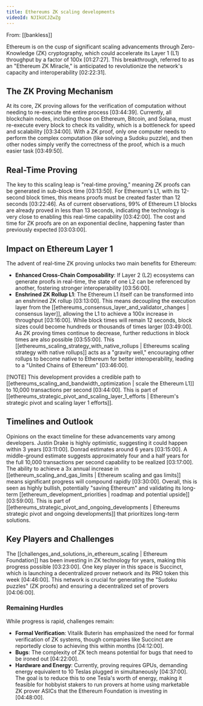 ```yaml
---
title: Ethereums ZK scaling developments
videoId: NJIkUCJZwZg
---
```


From: [[bankless]] <br/> 

Ethereum is on the cusp of significant scaling advancements through Zero-Knowledge (ZK) cryptography, which could accelerate its Layer 1 (L1) throughput by a factor of 100x <a class="yt-timestamp" data-t="01:27:27">[01:27:27]</a>. This breakthrough, referred to as an "Ethereum ZK Miracle," is anticipated to revolutionize the network's capacity and interoperability <a class="yt-timestamp" data-t="02:22:31">[02:22:31]</a>.

## The ZK Proving Mechanism

At its core, ZK proving allows for the verification of computation without needing to re-execute the entire process <a class="yt-timestamp" data-t="03:44:39">[03:44:39]</a>. Currently, all blockchain nodes, including those on Ethereum, Bitcoin, and Solana, must re-execute every block to check its validity, which is a bottleneck for speed and scalability <a class="yt-timestamp" data-t="03:34:00">[03:34:00]</a>. With a ZK proof, only one computer needs to perform the complex computation (like solving a Sudoku puzzle), and then other nodes simply verify the correctness of the proof, which is a much easier task <a class="yt-timestamp" data-t="03:49:50">[03:49:50]</a>.

## Real-Time Proving

The key to this scaling leap is "real-time proving," meaning ZK proofs can be generated in sub-block time <a class="yt-timestamp" data-t="03:13:50">[03:13:50]</a>. For Ethereum's L1, with its 12-second block times, this means proofs must be created faster than 12 seconds <a class="yt-timestamp" data-t="03:22:46">[03:22:46]</a>. As of current observations, 99% of Ethereum L1 blocks are already proved in less than 13 seconds, indicating the technology is very close to enabling this real-time capability <a class="yt-timestamp" data-t="03:42:00">[03:42:00]</a>. The cost and time for ZK proofs are on an exponential decline, happening faster than previously expected <a class="yt-timestamp" data-t="03:03:00">[03:03:00]</a>.

## Impact on Ethereum Layer 1

The advent of real-time ZK proving unlocks two main benefits for Ethereum:

*   **Enhanced Cross-Chain Composability**: If Layer 2 (L2) ecosystems can generate proofs in real-time, the state of one L2 can be referenced by another, fostering stronger interoperability <a class="yt-timestamp" data-t="03:56:00">[03:56:00]</a>.
*   **Enshrined ZK Rollup L1**: The Ethereum L1 itself can be transformed into an enshrined ZK rollup <a class="yt-timestamp" data-t="03:13:00">[03:13:00]</a>. This means decoupling the execution layer from the [[ethereums_consensus_layer_and_validator_changes | consensus layer]], allowing the L1 to achieve a 100x increase in throughput <a class="yt-timestamp" data-t="03:16:00">[03:16:00]</a>. While block times will remain 12 seconds, block sizes could become hundreds or thousands of times larger <a class="yt-timestamp" data-t="03:49:00">[03:49:00]</a>. As ZK proving times continue to decrease, further reductions in block times are also possible <a class="yt-timestamp" data-t="03:55:00">[03:55:00]</a>. This [[ethereums_scaling_strategy_with_native_rollups | Ethereums scaling strategy with native rollups]] acts as a "gravity well," encouraging other rollups to become native to Ethereum for better interoperability, leading to a "United Chains of Ethereum" <a class="yt-timestamp" data-t="03:46:00">[03:46:00]</a>.

[!NOTE]
This development provides a credible path to [[ethereums_scaling_and_bandwidth_optimization | scale the Ethereum L1]] to 10,000 transactions per second <a class="yt-timestamp" data-t="03:44:00">[03:44:00]</a>. This is part of [[ethereums_strategic_pivot_and_scaling_layer_1_efforts | Ethereum's strategic pivot and scaling layer 1 efforts]].

## Timelines and Outlook

Opinions on the exact timeline for these advancements vary among developers. Justin Drake is highly optimistic, suggesting it could happen within 3 years <a class="yt-timestamp" data-t="03:11:00">[03:11:00]</a>. Donrad estimates around 6 years <a class="yt-timestamp" data-t="03:15:00">[03:15:00]</a>. A middle-ground estimate suggests approximately four and a half years for the full 10,000 transactions per second capability to be realized <a class="yt-timestamp" data-t="03:17:00">[03:17:00]</a>. The ability to achieve a 3x annual increase in [[ethereum_scaling_and_gas_limits | Ethereum scaling and gas limits]] means significant progress will compound rapidly <a class="yt-timestamp" data-t="03:30:00">[03:30:00]</a>. Overall, this is seen as highly bullish, potentially "saving Ethereum" and validating its long-term [[ethereum_development_priorities | roadmap and potential upside]] <a class="yt-timestamp" data-t="03:59:00">[03:59:00]</a>. This is part of [[ethereums_strategic_pivot_and_ongoing_developments | Ethereums strategic pivot and ongoing developments]] that prioritizes long-term solutions.

## Key Players and Challenges

The [[challenges_and_solutions_in_ethereum_scaling | Ethereum Foundation]] has been investing in ZK technology for years, making this progress possible <a class="yt-timestamp" data-t="03:23:00">[03:23:00]</a>. One key player in this space is Succinct, which is launching a decentralized prover network and its PRO token this week <a class="yt-timestamp" data-t="04:46:00">[04:46:00]</a>. This network is crucial for generating the "Sudoku puzzles" (ZK proofs) and ensuring a decentralized set of provers <a class="yt-timestamp" data-t="04:06:00">[04:06:00]</a>.

### Remaining Hurdles
While progress is rapid, challenges remain:
*   **Formal Verification**: Vitalik Buterin has emphasized the need for formal verification of ZK systems, though companies like Succinct are reportedly close to achieving this within months <a class="yt-timestamp" data-t="04:12:00">[04:12:00]</a>.
*   **Bugs**: The complexity of ZK tech means potential for bugs that need to be ironed out <a class="yt-timestamp" data-t="04:22:00">[04:22:00]</a>.
*   **Hardware and Energy**: Currently, proving requires GPUs, demanding energy equivalent to 10 Teslas plugged in simultaneously <a class="yt-timestamp" data-t="04:37:00">[04:37:00]</a>. The goal is to reduce this to one Tesla's worth of energy, making it feasible for hobbyist stakers to run provers at home using marketable ZK prover ASICs that the Ethereum Foundation is investing in <a class="yt-timestamp" data-t="04:48:00">[04:48:00]</a>.